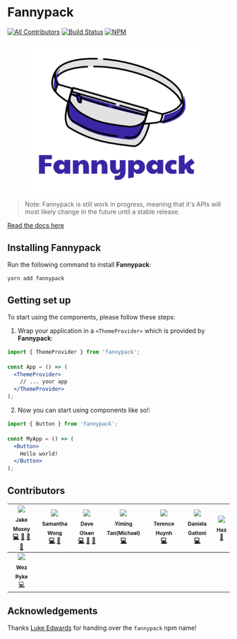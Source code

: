 # Fannypack
[![All Contributors](https://img.shields.io/badge/all_contributors-8-orange.svg?style=flat-square)](#contributors)
[![Build Status](https://img.shields.io/travis/fannypackui/fannypack.svg?style=flat-square)](https://travis-ci.org/fannypackui/fannypack)
[![NPM](https://img.shields.io/npm/v/fannypack/latest.svg?style=flat-square)](https://www.npmjs.com/package/fannypack)

<p align="center"><img src="./fannypack.png" width="400px"></img></p>

> Note: Fannypack is still work in progress, meaning that it's APIs will most likely change in the future until a stable release.

[Read the docs here](https://fannypack.style)

## Installing Fannypack

Run the following command to install **Fannypack**:

```curl
yarn add fannypack
```

## Getting set up

To start using the components, please follow these steps:

1. Wrap your application in a `<ThemeProvider>` which is provided by **Fannypack**:

```jsx
import { ThemeProvider } from 'fannypack';

const App = () => (
  <ThemeProvider>
    // ... your app
  </ThemeProvider>
);
```

2. Now you can start using components like so!:

```jsx
import { Button } from 'fannypack';

const MyApp = () => (
  <Button>
    Hello world!
  </Button>
);
```

## Contributors

<!-- ALL-CONTRIBUTORS-LIST:START - Do not remove or modify this section -->
<!-- prettier-ignore -->
| [<img src="https://avatars3.githubusercontent.com/u/7336481?v=4" width="100px;"/><br /><sub><b>Jake Moxey</b></sub>](https://jxom.io/)<br />[💻](https://github.com/fannypackui/fannypack/commits?author=jxom "Code") [📖](https://github.com/fannypackui/fannypack/commits?author=jxom "Documentation") [🤔](#ideas-jxom "Ideas, Planning, & Feedback") [👀](#review-jxom "Reviewed Pull Requests") | [<img src="https://avatars3.githubusercontent.com/u/19571028?v=4" width="100px;"/><br /><sub><b>Samantha Wong</b></sub>](https://shooting-unicorns.com)<br />[💻](https://github.com/fannypackui/fannypack/commits?author=samantha-wong "Code") [🤔](#ideas-samantha-wong "Ideas, Planning, & Feedback") | [<img src="https://avatars3.githubusercontent.com/u/10344370?v=4" width="100px;"/><br /><sub><b>Dave Olsen</b></sub>](http://daveolsen.com.au)<br />[💻](https://github.com/fannypackui/fannypack/commits?author=daveols "Code") [🤔](#ideas-daveols "Ideas, Planning, & Feedback") [👀](#review-daveols "Reviewed Pull Requests") | [<img src="https://avatars1.githubusercontent.com/u/8334897?v=4" width="100px;"/><br /><sub><b>Yiming Tan(Michael)</b></sub>](https://github.com/Michaeltym)<br />[💻](https://github.com/fannypackui/fannypack/commits?author=Michaeltym "Code") | [<img src="https://avatars1.githubusercontent.com/u/1747517?v=4" width="100px;"/><br /><sub><b>Terence Huynh</b></sub>](http://terencehuynh.com)<br />[💻](https://github.com/fannypackui/fannypack/commits?author=terencehuynh "Code") | [<img src="https://avatars2.githubusercontent.com/u/41710405?v=4" width="100px;"/><br /><sub><b>Daniela Gattoni</b></sub>](https://github.com/danielagattoni)<br />[💻](https://github.com/fannypackui/fannypack/commits?author=danielagattoni "Code") | [<img src="https://avatars3.githubusercontent.com/u/3068563?v=4" width="100px;"/><br /><sub><b>Haz</b></sub>](https://twitter.com/diegohaz)<br />[📖](https://github.com/fannypackui/fannypack/commits?author=diegohaz "Documentation") |
| :---: | :---: | :---: | :---: | :---: | :---: | :---: |
| [<img src="https://avatars2.githubusercontent.com/u/309754?v=4" width="100px;"/><br /><sub><b>Wez Pyke</b></sub>](http://twitter.com/wezpyke)<br />[💻](https://github.com/fannypackui/fannypack/commits?author=wezpyke "Code") |
<!-- ALL-CONTRIBUTORS-LIST:END -->

## Acknowledgements

Thanks [Luke Edwards](https://twitter.com/lukeed05) for handing over the `fannypack` npm name!
